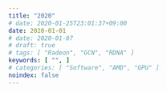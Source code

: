 ```yaml
---
title: "2020"
# date: 2020-01-25T23:01:37+09:00
date: 2020-01-01
# date: 2020-01-07
# draft: true
# tags: [ "Radeon", "GCN", "RDNA" ]
keywords: [ "", ]
# categories: [ "Software", "AMD", "GPU" ]
noindex: false
---
```

